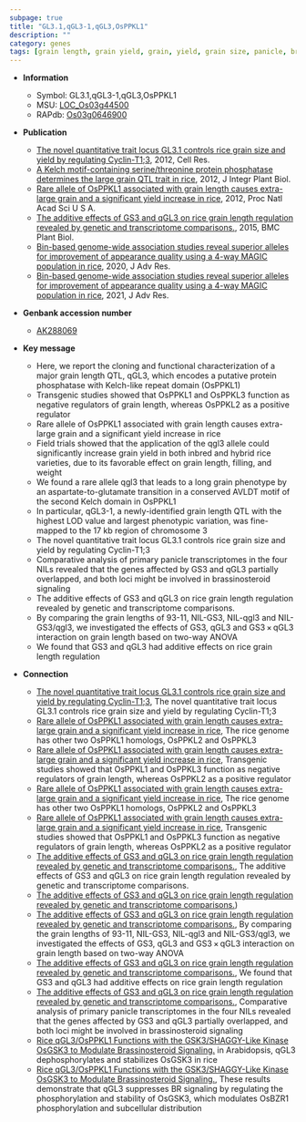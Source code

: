 ```yaml
---
subpage: true
title: "GL3.1,qGL3-1,qGL3,OsPPKL1"
description: ""
category: genes
tags: [grain length, grain yield, grain, yield, grain size, panicle, brassinosteroid]
---
```


* **Information**  
    + Symbol: GL3.1,qGL3-1,qGL3,OsPPKL1  
    + MSU: [LOC_Os03g44500](http://rice.plantbiology.msu.edu/cgi-bin/ORF_infopage.cgi?orf=LOC_Os03g44500)  
    + RAPdb: [Os03g0646900](http://rapdb.dna.affrc.go.jp/viewer/gbrowse_details/irgsp1?name=Os03g0646900)  

* **Publication**  
    + [The novel quantitative trait locus GL3.1 controls rice grain size and yield by regulating Cyclin-T1;3](http://www.ncbi.nlm.nih.gov/pubmed?term=The+novel+quantitative+trait+locus+GL3.1+controls+rice+grain+size+and+yield+by+regulating+Cyclin-T1;3%5BTitle%5D), 2012, Cell Res.
    + [A Kelch motif-containing serine/threonine protein phosphatase determines the large grain QTL trait in rice](http://www.ncbi.nlm.nih.gov/pubmed?term=A+Kelch+motif-containing+serine/threonine+protein+phosphatase+determines+the+large+grain+QTL+trait+in+rice%5BTitle%5D), 2012, J Integr Plant Biol.
    + [Rare allele of OsPPKL1 associated with grain length causes extra-large grain and a significant yield increase in rice](http://www.ncbi.nlm.nih.gov/pubmed?term=Rare+allele+of+OsPPKL1+associated+with+grain+length+causes+extra-large+grain+and+a+significant+yield+increase+in+rice%5BTitle%5D), 2012, Proc Natl Acad Sci U S A.
    + [The additive effects of GS3 and qGL3 on rice grain length regulation revealed by genetic and transcriptome comparisons.](http://www.ncbi.nlm.nih.gov/pubmed?term=The+additive+effects+of+GS3+and+qGL3+on+rice+grain+length+regulation+revealed+by+genetic+and+transcriptome+comparisons.%5BTitle%5D), 2015, BMC Plant Biol.
    + [Bin-based genome-wide association studies reveal superior alleles for improvement of appearance quality using a 4-way MAGIC population in rice](http://www.ncbi.nlm.nih.gov/pubmed?term=Bin-based+genome-wide+association+studies+reveal+superior+alleles+for+improvement+of+appearance+quality+using+a+4-way+MAGIC+population+in+rice%5BTitle%5D), 2020, J Adv Res.
    + [Bin-based genome-wide association studies reveal superior alleles for improvement of appearance quality using a 4-way MAGIC population in rice](http://www.ncbi.nlm.nih.gov/pubmed?term=Bin-based+genome-wide+association+studies+reveal+superior+alleles+for+improvement+of+appearance+quality+using+a+4-way+MAGIC+population+in+rice%5BTitle%5D), 2021, J Adv Res.

* **Genbank accession number**  
    + [AK288069](http://www.ncbi.nlm.nih.gov/nuccore/AK288069)

* **Key message**  
    + Here, we report the cloning and functional characterization of a major grain length QTL, qGL3, which encodes a putative protein phosphatase with Kelch-like repeat domain (OsPPKL1)
    + Transgenic studies showed that OsPPKL1 and OsPPKL3 function as negative regulators of grain length, whereas OsPPKL2 as a positive regulator
    + Rare allele of OsPPKL1 associated with grain length causes extra-large grain and a significant yield increase in rice
    + Field trials showed that the application of the qgl3 allele could significantly increase grain yield in both inbred and hybrid rice varieties, due to its favorable effect on grain length, filling, and weight
    + We found a rare allele qgl3 that leads to a long grain phenotype by an aspartate-to-glutamate transition in a conserved AVLDT motif of the second Kelch domain in OsPPKL1
    + In particular, qGL3-1, a newly-identified grain length QTL with the highest LOD value and largest phenotypic variation, was fine-mapped to the 17 kb region of chromosome 3
    + The novel quantitative trait locus GL3.1 controls rice grain size and yield by regulating Cyclin-T1;3
    + Comparative analysis of primary panicle transcriptomes in the four NILs revealed that the genes affected by GS3 and qGL3 partially overlapped, and both loci might be involved in brassinosteroid signaling
    + The additive effects of GS3 and qGL3 on rice grain length regulation revealed by genetic and transcriptome comparisons.
    + By comparing the grain lengths of 93-11, NIL-GS3, NIL-qgl3 and NIL-GS3/qgl3, we investigated the effects of GS3, qGL3 and GS3 × qGL3 interaction on grain length based on two-way ANOVA
    + We found that GS3 and qGL3 had additive effects on rice grain length regulation

* **Connection**  
    + [The novel quantitative trait locus GL3.1 controls rice grain size and yield by regulating Cyclin-T1;3](http://www.ncbi.nlm.nih.gov/pubmed?term=The+novel+quantitative+trait+locus+GL3.1+controls+rice+grain+size+and+yield+by+regulating+Cyclin-T1;3%5BTitle%5D), The novel quantitative trait locus GL3.1 controls rice grain size and yield by regulating Cyclin-T1;3
    + [Rare allele of OsPPKL1 associated with grain length causes extra-large grain and a significant yield increase in rice](http://www.ncbi.nlm.nih.gov/pubmed?term=Rare+allele+of+OsPPKL1+associated+with+grain+length+causes+extra-large+grain+and+a+significant+yield+increase+in+rice%5BTitle%5D), The rice genome has other two OsPPKL1 homologs, OsPPKL2 and OsPPKL3
    + [Rare allele of OsPPKL1 associated with grain length causes extra-large grain and a significant yield increase in rice](http://www.ncbi.nlm.nih.gov/pubmed?term=Rare+allele+of+OsPPKL1+associated+with+grain+length+causes+extra-large+grain+and+a+significant+yield+increase+in+rice%5BTitle%5D), Transgenic studies showed that OsPPKL1 and OsPPKL3 function as negative regulators of grain length, whereas OsPPKL2 as a positive regulator
    + [Rare allele of OsPPKL1 associated with grain length causes extra-large grain and a significant yield increase in rice](http://www.ncbi.nlm.nih.gov/pubmed?term=Rare+allele+of+OsPPKL1+associated+with+grain+length+causes+extra-large+grain+and+a+significant+yield+increase+in+rice%5BTitle%5D), The rice genome has other two OsPPKL1 homologs, OsPPKL2 and OsPPKL3
    + [Rare allele of OsPPKL1 associated with grain length causes extra-large grain and a significant yield increase in rice](http://www.ncbi.nlm.nih.gov/pubmed?term=Rare+allele+of+OsPPKL1+associated+with+grain+length+causes+extra-large+grain+and+a+significant+yield+increase+in+rice%5BTitle%5D), Transgenic studies showed that OsPPKL1 and OsPPKL3 function as negative regulators of grain length, whereas OsPPKL2 as a positive regulator
    + [The additive effects of GS3 and qGL3 on rice grain length regulation revealed by genetic and transcriptome comparisons.](http://www.ncbi.nlm.nih.gov/pubmed?term=The+additive+effects+of+GS3+and+qGL3+on+rice+grain+length+regulation+revealed+by+genetic+and+transcriptome+comparisons.%5BTitle%5D), The additive effects of GS3 and qGL3 on rice grain length regulation revealed by genetic and transcriptome comparisons.
    + [The additive effects of GS3 and qGL3 on rice grain length regulation revealed by genetic and transcriptome comparisons.](MAS))
    + [The additive effects of GS3 and qGL3 on rice grain length regulation revealed by genetic and transcriptome comparisons.](http://www.ncbi.nlm.nih.gov/pubmed?term=The+additive+effects+of+GS3+and+qGL3+on+rice+grain+length+regulation+revealed+by+genetic+and+transcriptome+comparisons.%5BTitle%5D), By comparing the grain lengths of 93-11, NIL-GS3, NIL-qgl3 and NIL-GS3/qgl3, we investigated the effects of GS3, qGL3 and GS3 × qGL3 interaction on grain length based on two-way ANOVA
    + [The additive effects of GS3 and qGL3 on rice grain length regulation revealed by genetic and transcriptome comparisons.](http://www.ncbi.nlm.nih.gov/pubmed?term=The+additive+effects+of+GS3+and+qGL3+on+rice+grain+length+regulation+revealed+by+genetic+and+transcriptome+comparisons.%5BTitle%5D), We found that GS3 and qGL3 had additive effects on rice grain length regulation
    + [The additive effects of GS3 and qGL3 on rice grain length regulation revealed by genetic and transcriptome comparisons.](http://www.ncbi.nlm.nih.gov/pubmed?term=The+additive+effects+of+GS3+and+qGL3+on+rice+grain+length+regulation+revealed+by+genetic+and+transcriptome+comparisons.%5BTitle%5D), Comparative analysis of primary panicle transcriptomes in the four NILs revealed that the genes affected by GS3 and qGL3 partially overlapped, and both loci might be involved in brassinosteroid signaling
    + [Rice qGL3/OsPPKL1 Functions with the GSK3/SHAGGY-Like Kinase OsGSK3 to Modulate Brassinosteroid Signaling.](which+leads+to+protein+degradation) in Arabidopsis, qGL3 dephosphorylates and stabilizes OsGSK3 in rice
    + [Rice qGL3/OsPPKL1 Functions with the GSK3/SHAGGY-Like Kinase OsGSK3 to Modulate Brassinosteroid Signaling.](http://www.ncbi.nlm.nih.gov/pubmed?term=Rice+qGL3/OsPPKL1+Functions+with+the+GSK3/SHAGGY-Like+Kinase+OsGSK3+to+Modulate+Brassinosteroid+Signaling.%5BTitle%5D),  These results demonstrate that qGL3 suppresses BR signaling by regulating the phosphorylation and stability of OsGSK3, which modulates OsBZR1 phosphorylation and subcellular distribution



